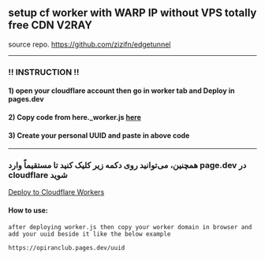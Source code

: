 ## setup cf worker with WARP IP without VPS totally free CDN V2RAY
  
  source repo. https://github.com/zizifn/edgetunnel
  
---------------------------------------------------------------------------------------------------------------------------------------

###  ‼️ INSTRUCTION ‼️

#### 1) open your cloudflare account then go in worker tab and Deploy in pages.dev

#### 2) Copy code from here._worker.js [here](https://github.com/opiran-club/cfworker-warpIP-free-vless/blob/main/worker-vless.js)

#### 3) Create your personal UUID and paste in above code

---------------------------------------------------------------------------------------------------------------------------------------

### همچنین، می‌توانید روی دکمه زیر کلیک کنید تا مستقیماً وارد  page.dev در cloudflare شوید

[Deploy to Cloudflare Workers](https://deploy.workers.cloudflare.com/?url=https://github.com/opiran-club/cfworker-warpIP-free-vless)


#### How to use:
```
after deploying worker.js then copy your worker domain in browser and add your uuid beside it like the below example
```
```
https://opiranclub.pages.dev/uuid
```
